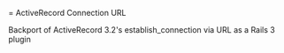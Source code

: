 = ActiveRecord Connection URL

Backport of ActiveRecord 3.2's establish_connection via URL as a Rails 3 plugin
